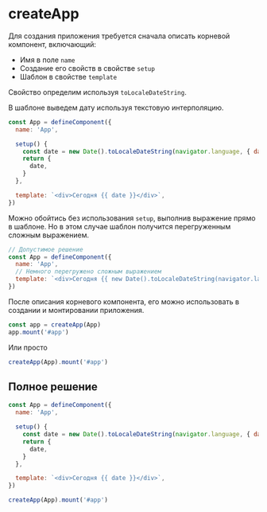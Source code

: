 # createApp

Для создания приложения требуется сначала описать корневой компонент, включающий:

- Имя в поле `name`
- Создание его свойств в свойстве `setup`
- Шаблон в свойстве `template`

Свойство определим используя `toLocaleDateString`.

В шаблоне выведем дату используя текстовую интерполяцию.

```js
const App = defineComponent({
  name: 'App',

  setup() {
    const date = new Date().toLocaleDateString(navigator.language, { dateStyle: 'long' })
    return {
      date,
    }
  },

  template: `<div>Сегодня {{ date }}</div>`,
})
```

Можно обойтись без использования `setup`, выполнив выражение прямо в шаблоне. Но в этом случае шаблон получится
перегруженным сложным выражением.

```js
// Допустимое решение
const App = defineComponent({
  name: 'App',
  // Немного перегружено сложным выражением
  template: `<div>Сегодня {{ new Date().toLocaleDateString(navigator.language, { dateStyle: 'long' }) }}</div>`,
})
```

После описания корневого компонента, его можно использовать в создании и монтировании приложения.

```js
const app = createApp(App)
app.mount('#app')
```

Или просто

```js
createApp(App).mount('#app')
```

## Полное решение

```js
const App = defineComponent({
  name: 'App',

  setup() {
    const date = new Date().toLocaleDateString(navigator.language, { dateStyle: 'long' })
    return {
      date,
    }
  },

  template: `<div>Сегодня {{ date }}</div>`,
})

createApp(App).mount('#app')
```
